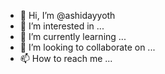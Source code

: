 - 👋 Hi, I’m @ashidayyoth
- 👀 I’m interested in ...
- 🌱 I’m currently learning ...
- 💞️ I’m looking to collaborate on ...
- 📫 How to reach me ...

<!---
ashidayyoth/ashidayyoth is a ✨ special ✨ repository because its `README.md` (this file) appears on your GitHub profile.
You can click the Preview link to take a look at your changes.
--->
